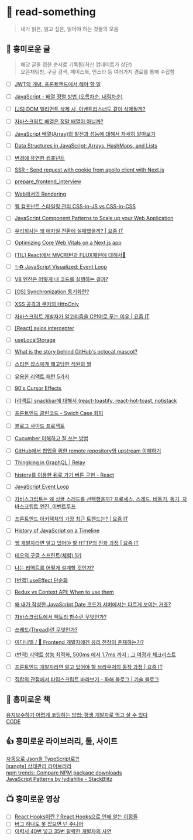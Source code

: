 # 🤭 read-something
> 내가 읽은, 읽고 싶은, 읽어야 하는 것들의 모음

## 📰 흥미로운 글
> 해당 글을 접한 순서로 기록됨(최신 업데이트가 상단)  
> 오픈채팅방, 구글 검색, 페이스북, 인스타 등 여러가지 경로를 통해 수집함
- [ ] [JWT의 개념, 프론트엔드에서 해야 할 일](https://han-um.tistory.com/17)  
- [ ] [JavaScript - 배열 정렬 방법 (오름차순, 내림차순)](https://codechacha.com/ko/javascript-sorting-arr/)  
- [ ] [[JS] DOM 엘리먼트 삭제 시, 이벤트리스너도 같이 삭제될까?](https://interacting.tistory.com/148)  
- [ ] [자바스크립트 배열은 정말 배열이 아닐까?](https://devkly.com/nodejs/javascript-array/)  
- [ ] [JavaScript 배열(Array)의 발전과 성능에 대해서 자세히 알아보기](https://evan-moon.github.io/2019/06/15/diving-into-js-array/)  
- [ ] [Data Structures in JavaScript: Arrays, HashMaps, and Lists](https://adrianmejia.com/data-structures-time-complexity-for-beginners-arrays-hashmaps-linked-lists-stacks-queues-tutorial/)  
- [ ] [변경에 유연한 컴포넌트](https://jbee.io/web/components-should-be-flexible/)  
- [ ] [SSR - Send request with cookie from apollo client with Next.js](https://lightrun.com/answers/apollographql-apollo-client-ssr---send-request-with-cookie-from-apollo-client-with-nextjs)  
- [ ] [prepare_frontend_interview](https://github.com/junh0328/prepare_frontend_interview)  
- [ ] [Web에서의 Rendering](https://shlrur.github.io/develog/2019/02/14/rendering-on-the-web/)  
- [ ] [웹 컴포넌트 스타일링 관리 CSS-in-JS vs CSS-in-CSS](https://www.samsungsds.com/kr/insights/web_component.html)  
- [ ] [JavaScript Component Patterns to Scale up your Web Application](https://medium.com/@neciudan/javascript-component-patterns-to-scale-up-your-web-application-4903a2d9c735)  
- [ ] [우리회사는 왜 애자일 전환에 실패했을까? | 요즘 IT](https://yozm.wishket.com/magazine/detail/917/)  
- [ ] [Optimizing Core Web Vitals on a Next.js app](https://patterns-dev-kr.github.io/case-studies/optimizing-core-web-vitals-on-a-nextjs-app/)  

- [ ] [[TIL] React에서 MVC패턴과 FLUX패턴에 대해서🤔](https://velog.io/@sssssssssy/TIL-React%EC%97%90%EC%84%9C-MVC%ED%8C%A8%ED%84%B4%EA%B3%BC-FLUX%ED%8C%A8%ED%84%B4%EC%97%90-%EB%8C%80%ED%95%B4%EC%84%9C)  
- [ ] [✨♻️ JavaScript Visualized: Event Loop](https://dev.to/lydiahallie/javascript-visualized-event-loop-3dif)  
- [ ] [V8 엔진은 어떻게 내 코드를 실행하는 걸까?](https://evan-moon.github.io/2019/06/28/v8-analysis/#v8-%EC%97%94%EC%A7%84%EC%9D%98-%EC%9E%91%EB%8F%99%EC%9B%90%EB%A6%AC%EB%A5%BC-%EC%82%B4%ED%8E%B4%EB%B3%B4%EC%9E%90)  
- [ ] [[OS] Synchronization 동기화란?](https://ooeunz.tistory.com/94)  
- [ ] [XSS 공격과 쿠키의 HttpOnly](https://velog.io/@alang/XSS-%EA%B3%B5%EA%B2%A9%EA%B3%BC-%EC%BF%A0%ED%82%A4%EC%9D%98-HttpOnly)  
- [ ] [자바스크립트 개발자가 알고리즘을 C언어로 푸는 이유 | 요즘 IT](https://yozm.wishket.com/magazine/detail/1651/?fbclid=IwAR0aqZ04q8xbnhC7eoxp5Dcmd05b97g7IcUlyEP7ekz06WFdTphs1jN6km4)  
- [ ] [[React] axios intercepter](https://calisthenics-homedong.tistory.com/m/17)  
- [ ] [useLocalStorage](https://usehooks.com/useLocalStorage/)  
- [ ] [What is the story behind GitHub&#39;s octocat mascot?](https://www.quora.com/What-is-the-story-behind-GitHub-s-octocat-mascot)  
- [ ] [스티븐 잡스에게 해고당한 직원의 썰](https://www.etoland.co.kr/plugin/mobile/board.php?bo_table=etohumor03&wr_id=1494424)  
- [ ] [유용한 리액트 패턴 5가지](https://velog.io/@dnr6054/%EC%9C%A0%EC%9A%A9%ED%95%9C-%EB%A6%AC%EC%95%A1%ED%8A%B8-%ED%8C%A8%ED%84%B4-5%EA%B0%80%EC%A7%80)  
- [ ] [90&#39;s Cursor Effects](https://tholman.com/cursor-effects/)  
- [ ] [[리액트] snackbar에 대해서 (react-toastify, react-hot-toast, notistack](https://all-dev-kang.tistory.com/entry/%EB%A6%AC%EC%95%A1%ED%8A%B8-snackbar%EC%97%90-%EB%8C%80%ED%95%B4%EC%84%9C-%EC%95%8C%EC%95%84%EB%B3%B4%EC%9E%90-react-toastify-react-hot-toast-notistack)  
- [ ] [프론트엔드 클린코드 - Swich Case 회피](https://www.zigae.com/avoid-switch/)  
- [ ] [블로그 사이드 프로젝트](https://medium.com/@ericsimons/introducing-realworld-6016654d36b5)  
- [ ] [Cucumber 이해하고 잘 쓰는 방법](https://hsoochun.tistory.com/487)  
- [ ] [GitHub에서 협업을 위한 remote repository와 upstream 이해하기](https://pers0n4.io/github-remote-repository-and-upstream/)  
- [ ] [Thingking in GraphQL | Relay](https://relay.dev/docs/principles-and-architecture/thinking-in-graphql/)  
- [ ] [history를 이용한 뒤로 가기 버튼 구현 - React](https://ljh86029926.gitbook.io/coding-apple-react/3/history-go-and-goback)
- [ ] [JavaScript Event Loop](https://medium.com/@arada3211/javascript-event-loop-ba42eb7ab957)  
- [ ] [자바스크립트는 왜 싱글 스레드를 선택했을까? 프로세스, 스레드, 비동기, 동기, 자바스크립트 엔진, 이벤트루프](https://miracleground.tistory.com/entry/%EC%9E%90%EB%B0%94%EC%8A%A4%ED%81%AC%EB%A6%BD%ED%8A%B8%EB%8A%94-%EC%99%9C-%EC%8B%B1%EA%B8%80-%EC%8A%A4%EB%A0%88%EB%93%9C%EB%A5%BC-%EC%84%A0%ED%83%9D%ED%96%88%EC%9D%84%EA%B9%8C-%ED%94%84%EB%A1%9C%EC%84%B8%EC%8A%A4-%EC%8A%A4%EB%A0%88%EB%93%9C-%EB%B9%84%EB%8F%99%EA%B8%B0-%EB%8F%99%EA%B8%B0-%EC%9E%90%EB%B0%94%EC%8A%A4%ED%81%AC%EB%A6%BD%ED%8A%B8-%EC%97%94%EC%A7%84-%EC%9D%B4%EB%B2%A4%ED%8A%B8%EB%A3%A8%ED%94%84)  
- [ ] [프론트엔드 아키텍처의 가장 최근 트렌드는? | 요즘 IT](https://yozm.wishket.com/magazine/detail/1663/)  
- [ ] [History of JavaScript on a Timeline](https://blog.risingstack.com/history-of-javascript-on-a-timeline/)  
- [ ] [웹 개발자라면 알고 있어야 할 HTTP의 진화 과정 | 요즘 IT](https://yozm.wishket.com/magazine/detail/1686/)  
- [ ] [테오의 구글 스프린트(체험) 1기](https://velog.io/@teo/google-sprint-1)  
- [ ] [나는 리액트를 어떻게 설계할 것인가?](https://doiler.tistory.com/38)  
- [ ] [[번역] useEffect 단순화](https://onlydev.tistory.com/156)
- [ ] [Redux vs Context API: When to use them](https://dev.to/ruppysuppy/redux-vs-context-api-when-to-use-them-4k3p)  
- [ ] [왜 내가 작성한 JavaScript Date 코드가 서버에서는 다르게 보이는 거죠?](https://wormwlrm.github.io/2022/09/08/JavaScript-Date.html)  
- [ ] [자바스크립트에서 팩토리 함수란 무엇인가?](https://ui.toast.com/weekly-pick/ko_20160905)  
- [ ] [쓰레드(Thread)란 무엇인가?](https://goodgid.github.io/What-is-Thread/)  
- [ ] [이다니엘 / 🙊 Frontend 개발자에겐 유리 천장이 존재하는가?](https://careerly.co.kr/comments/66359?utm_campaign=user-share)  
- [ ] [(번역) 리액트 성능 최적화, 500ms 에서 1.7ms 까지 : 그 여정과 체크리스트](https://ykss.netlify.app/translation/500ms-to-1.7ms-in-react:-a-journey-and-a-checklist/?utm_source=substack&utm_medium=email)  
- [ ] [프론트엔드 개발자라면 알고 있어야 할 브라우저의 동작 과정 | 요즘 IT](https://yozm.wishket.com/magazine/detail/1338/)  
- [ ] [집합의 관점에서 타입스크립트 바라보기 - 화해 블로그 | 기술 블로그](http://blog.hwahae.co.kr/all/tech/tech-tech/9954/)  

## 📖 흥미로운 책
[유지보수하기 어렵게 코딩하는 방법: 평생 개발자로 먹고 살 수 있다](https://m.hanbit.co.kr/store/books/book_view.html?p_code=E2375873090)  
[CODE](http://www.yes24.com/Product/Goods/16667186)  


## 👍 흥미로운 라이브러리, 툴, 사이트
[자동으로 Json을 TypeScript로?!](https://quicktype.io/)  
[[sangte] 상태관리 라이브러리](https://github.com/velopert/sangte)  
[npm trends: Compare NPM package downloads](https://npmtrends.com/)  
[JavaScript Patterns by lydiahllie - StackBlitz](https://stackblitz.com/@lydiahallie/collections/javascript-patterns)  

## 📺 흥미로운 영상
- [ ] [React Hooks이란 ? React Hooks으로 인해 얻는 이점들](https://www.youtube.com/watch?v=C26vJqelKlA&feature=youtu.be&ab_channel=JohnAhn)  
- [ ] [버그 하나도 못 잡으면 넌 주니어](https://www.youtube.com/watch?v=WVIDfLWvE9o&ab_channel=%ED%8F%AC%ED%94%84TV)  
- [ ] [이력서 40번 넣고 35번 탈락한 개발자의 사연](https://www.youtube.com/watch?v=i1HPaGDnocM&ab_channel=eo)  
